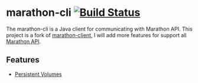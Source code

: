 # marathon-cli [![Build Status](https://travis-ci.org/xyalan/marathon-cli.svg?branch=master)](https://travis-ci.org/xyalan/marathon-cli)

The marathon-cli is  a Java client for communicating with Marathon API. This project is a fork of
 [marathon-client](https://github.com/mohitsoni/marathon-client), I will add more features for
 support all [Marathon API](https://mesosphere.github.io/marathon/docs/rest-api.html).

## Features

 - [Persistent Volumes](https://mesosphere.github.io/marathon/docs/persistent-volumes.html)